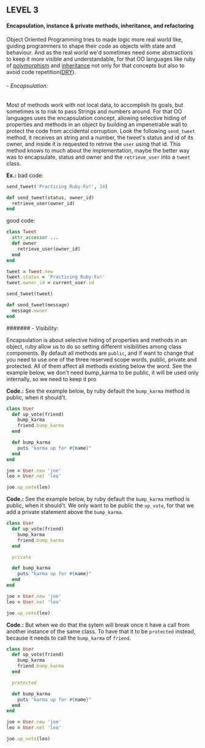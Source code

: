 LEVEL 3
-------

#### Encapsulation, instance & private methods, inheritance, and refactoring

Object Oriented Programming tries to made logic more real world like, guiding programmers to shape their code as objects with state and behaviour. And as the real world we'd sometimes need some abstractions to keep it more visible and understandable, for that OO languages like ruby of [polymorphism](http://en.wikipedia.org/wiki/Polymorphism_(computer_science)) and [inheritance](http://en.wikipedia.org/wiki/Inheritance_(object-oriented_programming)) not only for that concepts but also to avoid code repetition([DRY](http://www.reddit.com)).

###### - Encapsulation:

Most of methods work with not local data, to accomplish its goals, but sometimes is to risk to pass Strings and numbers around. For that OO languages uses the encapsulation concept, allowing selective hiding of properties and methods in an object by building an impenetrable wall to protect the code from accidental corruption. Look the following `send_tweet` method, it receives an string and a number, the tweet's status and id of its owner, and inside it is requested to retrive the `user` using that id. This method knows to much about the implementation, maybe the better way was to encapsulate, status and owner and the `retrieve_user` into a `tweet` class.

**Ex.:** bad code:

```ruby
send_tweet('Practicing Ruby-Fu!', 14)

def send_tweet(status, owner_id)
  retrieve_user(owner_id)
end
```

good code:

```ruby
class Tweet
  attr_accessor ...
  def owner
    retrieve_user(owner_id)
  end
end

tweet = Tweet.new
tweet.status = 'Practicing Ruby-Fu!'
tweet.owner_id = current_user.id

send_tweet(tweet)

def send_tweet(message)
  message.owner
end
```

####### - Visibility:

Encapsulation is about selective hiding of properties and methods in an object, ruby allow us to do so setting different visibilities among class components. By default all methods are `public`, and if want to change that you need to use one of the three reserved scope words, public, private and protected. All of them affect all methods existing below the word. See the example below, we don't need bump_karma to be public, it will be used only internally, so we need to keep it pro

**Code.:** See the example below, by ruby default the `bump_karma` method is public, when it should't.

```ruby
class User
  def up_vote(friend)
    bump_karma
    friend.bump_karma
  end

  def bump_karma
    puts "karma up for #{name}"
  end
end

joe = User.new 'joe'
leo = User.net 'leo'

joe.up_vote(leo)

```

**Code.:** See the example below, by ruby default the `bump_karma` method is public, when it should't. We only want to be public the `up_vote`, for that we add a private statement above the `bump_karma`.

```ruby
class User
  def up_vote(friend)
    bump_karma
    friend.bump_karma
  end

  private

  def bump_karma
    puts "karma up for #{name}"
  end
end

joe = User.new 'joe'
leo = User.net 'leo'

joe.up_vote(leo)

```

**Code.:** But when we do that the sytem will break once it have a call from another instance of the same class. To have that it to be `protected` instead, because it needs to call the `bump_karma` of `friend`.

```ruby
class User
  def up_vote(friend)
    bump_karma
    friend.bump_karma
  end

  protected

  def bump_karma
    puts "karma up for #{name}"
  end
end

joe = User.new 'joe'
leo = User.net 'leo'

joe.up_vote(leo)

```
